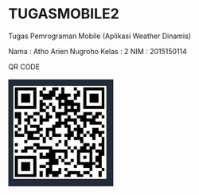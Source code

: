 # TUGASMOBILE2
Tugas Pemrograman Mobile (Aplikasi Weather Dinamis) 

Nama  : Atho Arien Nugroho
Kelas : 2
NIM   : 2015150114


<text align="center">
QR CODE 
<br><br><img src="QR.PNG">
</text> 
